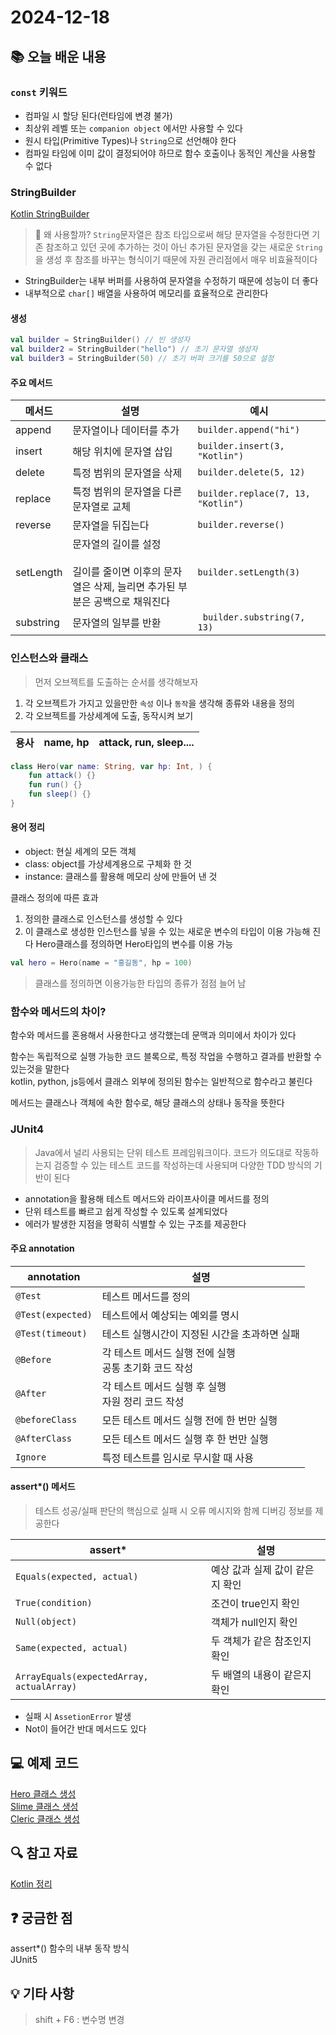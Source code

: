 # 2024-12-18

## 📚 오늘 배운 내용

### ```const``` 키워드

- 컴파일 시 할당 된다(런타임에 변경 불가)
- 최상위 레벨 또는 `companion object` 에서만 사용할 수 있다
- 원시 타입(Primitive Types)나 `String`으로 선언해야 한다
- 컴파일 타임에 이미 값이 결정되어야 하므로 함수 호출이나 동적인 계산을 사용할 수 없다

### StringBuilder
[Kotlin StringBuilder](https://kotlinlang.org/api/core/kotlin-stdlib/kotlin.text/-string-builder/)
> 📌 왜 사용할까? `String`문자열은 참조 타입으로써 해당 문자열을 수정한다면 기존 참조하고
> 있던 곳에 추가하는 것이 아닌 추가된 문자열을 갖는 새로운 `String`을 생성 후
> 참조를 바꾸는 형식이기 때문에 자원 관리점에서 매우 비효율적이다

- StringBuilder는 내부 버퍼를 사용하여 문자열을 수정하기 때문에 성능이 더 좋다
- 내부적으로 `char[]` 배열을 사용하여 메모리를 효율적으로 관리한다

#### 생성

```kotlin
val builder = StringBuilder() // 빈 생성자
val builder2 = StringBuilder("hello") // 초기 문자열 생성자
val builder3 = StringBuilder(50) // 초기 버퍼 크기를 50으로 설정
```

#### 주요 메서드

| 메서드    | 설명                                                             | 예시                              |
|--------|----------------------------------------------------------------|---------------------------------|
| append | 문자열이나 데이터를 추가                                                  | `builder.append("hi")`          |
| insert | 해당 위치에 문자열 삽입                                                  | `builder.insert(3, "Kotlin")`   |
| delete  | 특정 범위의 문자열을 삭제                                                 | `builder.delete(5, 12)`         |
| replace  | 특정 범위의 문자열을 다른 문자열로 교체                                         | `builder.replace(7, 13, "Kotlin")` |
| reverse  | 문자열을 뒤집는다                                                      | `builder.reverse()`             |
| setLength  | 문자열의 길이를 설정<br><br> 길이를 줄이면 이후의 문자열은 삭제, 늘리면 추가된 부분은 공백으로 채워진다 | `builder.setLength(3)`          |
| substring  | 문자열의 일부를 반환                                                    | ` builder.substring(7, 13)`             |


### 인스턴스와 클래스
> 먼저 오브젝트를 도출하는 순서를 생각해보자

1. 각 오브젝트가 가지고 있을만한 `속성` 이나 `동작`을 생각해 종류와 내용을 정의
2. 각 오브젝트를 가상세계에 도출, 동작시켜 보기

| 용사 | name, hp | attack, run, sleep.... |
|----|----------|------------------------|

```kotlin
class Hero(var name: String, var hp: Int, ) {
    fun attack() {}
    fun run() {}
    fun sleep() {}
}
```

#### 용어 정리
- object: 현실 세계의 모든 객체  
- class: object를 가상세계용으로 구체화 한 것  
- instance: 클래스를 활용해 메모리 상에 만들어 낸 것  

클래스 정의에 따른 효과

1. 정의한 클래스로 인스턴스를 생성할 수 있다
2. 이 클래스로 생성한 인스턴스를 넣을 수 있는 새로운 변수의 타입이 이용 가능해 진다
   Hero클래스를 정의하면 Hero타입의 변수를 이용 가능
```kotlin
val hero = Hero(name = "홍길동", hp = 100)
```

> 클래스를 정의하면 이용가능한 타입의 종류가 점점 늘어 남
### 함수와 메서드의 차이?
함수와 메서드를 혼용해서 사용한다고 생각했는데 문맥과 의미에서 차이가 있다

함수는 독립적으로 실행 가능한 코드 블록으로, 특정 작업을 수행하고 결과를 반환할 수 있는것을 말한다<br>
kotlin, python, js등에서 클래스 외부에 정의된 함수는 일반적으로 함수라고 불린다

메서드는 클래스나 객체에 속한 함수로, 해당 클래스의 상태나 동작을 뜻한다  

### JUnit4

> Java에서 널리 사용되는 단위 테스트 프레임워크이다. 코드가 의도대로 작동하는지 검증할 수 있는
> 테스트 코드를 작성하는데 사용되며 다양한 TDD 방식의 기반이 된다

- annotation을 활용해 테스트 메서드와 라이프사이클 메서드를 정의
- 단위 테스트를 빠르고 쉽게 작성할 수 있도록 설계되었다
- 에러가 발생한 지점을 명확히 식별할 수 있는 구조를 제공한다

#### 주요 annotation

| annotation        | 설명                                  |
|-------------------|-------------------------------------|
| `@Test`           | 테스트 메서드를 정의                         |
| `@Test(expected)` | 테스트에서 예상되는 예외를 명시                   |
| `@Test(timeout)`  | 테스트 실행시간이 지정된 시간을 초과하면 실패           |
| `@Before`         | 각 테스트 메서드 실행 전에 실행<br> 공통 초기화 코드 작성 |
| `@After`          | 각 테스트 메서드 실행 후 실행<br> 자원 정리 코드 작성   |
| `@beforeClass`    | 모든 테스트 메서드 실행 전에 한 번만 실행            |
| `@AfterClass`     | 모든 테스트 메서드 실행 후 한 번만 실행             |
| `Ignore`          | 특정 테스트를 임시로 무시할 때 사용                |

#### assert*() 메서드
> 테스트 성공/실패 판단의 핵심으로 실패 시 오류 메시지와 함께 디버깅 정보를 제공한다

| assert*                                   | 설명                 |
|-------------------------------------------|--------------------|
| `Equals(expected, actual)`                | 예상 값과 실제 값이 같은지 확인 |
| `True(condition)`                         | 조건이 true인지 확인      |
| `Null(object)`                            | 객체가 null인지 확인      |
| `Same(expected, actual)`                  | 두 객체가 같은 참조인지 확인   |
| `ArrayEquals(expectedArray, actualArray)` | 두 배열의 내용이 같은지 확인   |
- 실패 시 `AssetionError` 발생
- Not이 들어간 반대 메서드도 있다


## 💻 예제 코드
[Hero 클래스 생성](../../src/main/kotlin/day03/Hero.kt)  
[Slime 클래스 생성](../../src/main/kotlin/day03/Slime.kt)  
[Cleric 클래스 생성](../../src/main/kotlin/day03/Slime.kt)

## 🔍 참고 자료
[Kotlin 정리](../topics/kotlin.md)

## ❓ 궁금한 점
assert*() 함수의 내부 동작 방식  
JUnit5

## 💡 기타 사항
> shift + F6 : 변수명 변경

